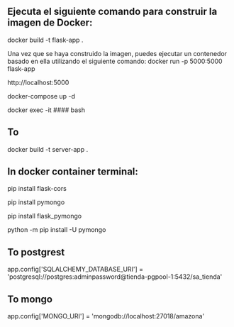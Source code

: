 ## Ejecuta el siguiente comando para construir la imagen de Docker:

docker build -t flask-app .

Una vez que se haya construido la imagen, puedes ejecutar un contenedor basado en ella utilizando el siguiente comando:
docker run -p 5000:5000 flask-app

http://localhost:5000

docker-compose up -d

docker exec -it #### bash

## To

docker build -t server-app .

## In docker container terminal:

pip install flask-cors

pip install pymongo

pip install flask_pymongo

python -m pip install -U pymongo

## To postgrest

app.config['SQLALCHEMY_DATABASE_URI'] = 'postgresql://postgres:adminpassword@tienda-pgpool-1:5432/sa_tienda'

## To mongo

app.config['MONGO_URI'] = 'mongodb://localhost:27018/amazona'
